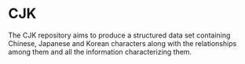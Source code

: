 # CJK

The CJK repository aims to produce a structured data set containing Chinese, Japanese and Korean characters along with the relationships among them and all the information characterizing them.